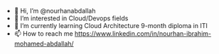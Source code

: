 - 👋 Hi, I’m @nourhanabdallah
- 👀 I’m interested in Cloud/Devops fields
- 🌱 I’m currently learning Cloud Architecture 9-month diploma in ITI
- 📫 How to reach me  https://www.linkedin.com/in/nourhan-ibrahim-mohamed-abdallah/

<!---
nourhanabdallah/nourhanabdallah is a ✨ special ✨ repository because its `README.md` (this file) appears on your GitHub profile.
You can click the Preview link to take a look at your changes.
--->
